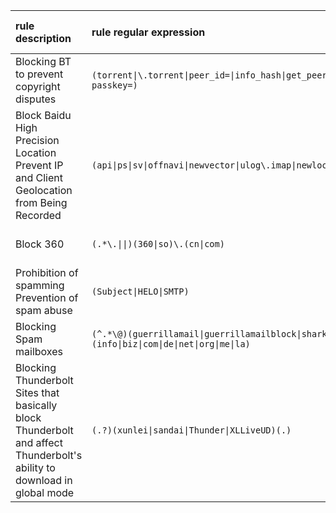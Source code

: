 |rule description|rule regular expression|rule match type|
|:---|:---|:---|
|Blocking BT to prevent copyright disputes| `(torrent\|\.torrent\|peer_id=\|info_hash\|get_peers\|find_node\|BitTorrent\|announce_peer\|announce\.php\?passkey=)` |Packet Plaintext Match|
|Block Baidu High Precision Location Prevent IP and Client Geolocation from Being Recorded| `(api\|ps\|sv\|offnavi\|newvector\|ulog\.imap\|newloc)(\.map\|)\.(baidu\|n\.shifen)\.com`|Packet Plaintext Match|
|Block 360|`(.*\.\|\|)(360\|so)\.(cn\|com)`|Packet Plaintext Match|
|Prohibition of spamming Prevention of spam abuse|`(Subject\|HELO\|SMTP)`|Packet Plaintext Match|
|Blocking Spam mailboxes|`(^.*\@)(guerrillamail\|guerrillamailblock\|sharklasers\|grr\|pokemail\|spam4\|bccto\|chacuo\|027168)\.(info\|biz\|com\|de\|net\|org\|me\|la)`|Packet Plaintext Match|
|Blocking Thunderbolt Sites that basically block Thunderbolt and affect Thunderbolt's ability to download in global mode|`(.?)(xunlei\|sandai\|Thunder\|XLLiveUD)(.)`|Packet Plaintext Match|
